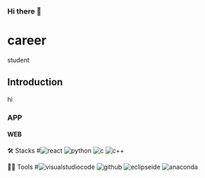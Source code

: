 ### Hi there 👋

<!--
**zzinyy/zzinyy** is a ✨ _special_ ✨ repository because its `README.md` (this file) appears on your GitHub profile.

Here are some ideas to get you started:

- 🔭 I’m currently working on ...
- 🌱 I’m currently learning ...
- 👯 I’m looking to collaborate on ...
- 🤔 I’m looking for help with ...
- 💬 Ask me about ...
- 📫 How to reach me: ...
- 😄 Pronouns: ...
- ⚡ Fun fact: ...
-->
# career
student
## Introduction
hi
### APP

#### WEB

🛠️ Stacks
#<img alt="react" src="http://img.shields.io/badge/react-61DAFB.svg?style=flat-wquare&logo=react&logoColor=white"/> <img alt="python" src="http://img.shields.io/badge/python-3776AB.svg?style=flat-wquare&logo=python&logoColor=white"/> <img alt="c" src="http://img.shields.io/badge/c-A8B9CC.svg?style=flat-wquare&logo=c&logoColor=white"/> <img alt="c++" src="http://img.shields.io/badge/c++-00599C.svg?style=flat-wquare&logo=c++&logoColor=white"/>

💪🏼 Tools
#<img alt="visualstudiocode" src="http://img.shields.io/badge/visualstudiocode-007ACC.svg?style=flat-wquare&logo=visualstudiocode&logoColor=white"/> <img alt="github" src="http://img.shields.io/badge/github-181717.svg?style=flat-wquare&logo=github&logoColor=white"/> <img alt="eclipseide" src="http://img.shields.io/badge/eclipseide-2C2255.svg?style=flat-wquare&logo=eclipseide&logoColor=white"/> <img alt="anaconda" src="http://img.shields.io/badge/anaconda-44A833.svg?style=flat-wquare&logo=anaconda&logoColor=white"/>
